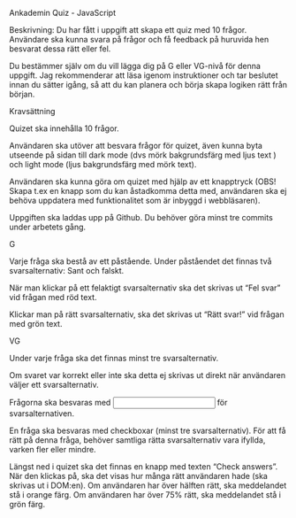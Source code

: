 Ankademin Quiz - JavaScript


Beskrivning: Du har fått i uppgift att skapa ett quiz med 10 frågor. Användare ska kunna svara på frågor och få feedback på huruvida hen besvarat dessa rätt eller fel.


Du bestämmer själv om du vill lägga dig på G eller VG-nivå för denna uppgift. Jag rekommenderar att läsa igenom instruktioner och tar beslutet innan du sätter igång, så att du kan planera och börja skapa logiken rätt från början.


Kravsättning


Quizet ska innehålla 10 frågor.

Användaren ska utöver att besvara frågor för quizet, även kunna byta utseende på sidan till dark mode (dvs mörk bakgrundsfärg med ljus text ) och light mode (ljus bakgrundsfärg med mörk text).

Användaren ska kunna göra om quizet med hjälp av ett knapptryck (OBS! Skapa t.ex en knapp som du kan åstadkomma detta med, användaren ska ej behöva uppdatera med funktionalitet som är inbyggd i webbläsaren).

Uppgiften ska laddas upp på Github. Du behöver göra minst tre commits under arbetets gång.


G

Varje fråga ska bestå av ett påstående. Under påståendet det finnas två svarsalternativ: Sant och falskt.

När man klickar på ett felaktigt svarsalternativ ska det skrivas ut “Fel svar” vid frågan med röd text. 

Klickar man på rätt svarsalternativ, ska det skrivas ut “Rätt svar!” vid frågan med grön text.

VG


Under varje fråga ska det finnas minst tre svarsalternativ.

Om svaret var korrekt eller inte ska detta ej skrivas ut direkt när användaren väljer ett svarsalternativ.

Frågorna ska besvaras med <input type=”radio”> för svarsalternativen.

En fråga ska besvaras med checkboxar (minst tre svarsalternativ). För att få rätt på denna fråga, behöver samtliga rätta svarsalternativ vara ifyllda, varken fler eller mindre.

Längst ned i quizet ska det finnas en knapp med texten “Check answers”. När den klickas på, ska det visas hur många rätt användaren hade (ska skrivas ut i DOM:en). Om användaren har över hälften rätt, ska meddelandet stå i orange färg. Om användaren har över 75% rätt, ska meddelandet stå i grön färg.

